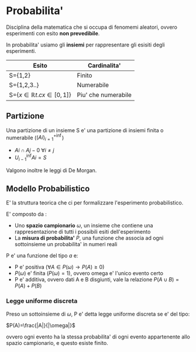 # Probabilita'
Disciplina della matematica che si occupa di fenomemi aleatori, ovvero esperimenti con esito **non prevedibile**.

In probabilita' usiamo gli **insiemi** per rappresentare gli esisiti degli esperimenti.

Esito|Cardinalita'
-|-
S={1,2}|Finito
S={1,2,3..}|Numerabile
S={$x\in ℝ t.c x \in [0,1]$}|Piu' che numerabile

## Partizione
Una partizione di un insieme S e' una partizione di insiemi finita o numerabile ($(Ai)^{+\inf}_{i=1}$)

- $Ai \cap Aj-0$ $\forall i \neq j$
- $U^{\inf}_{i-1}Ai =S$

Valgono inoltre le leggi di De Morgan.

## Modello Probabilistico
E' la struttura teorica che ci per formalizzare l'esperimento probabilistico.

E' composto da :
- Uno **spazio campionario** $\omega$, un insieme che contiene una rappresentazione di tutti i possibili esiti dell'esperimento
- La **misura di probabilita'** $P$, una funzione che associa ad ogni sottoinsieme un probabilita' in numeri reali

P e' una funzione del tipo $a$ e:
- P e' positiva ($\forall A\in P(\omega)\to P(A)\ge0$)
- $P(\omega)$ e' finita ($P(\omega)=1$), ovvero omega e' l'unico evento certo
- P e' additiva, ovvero dati A e B disgiunti, vale la relazione $P(A\cup B)=P(A)+P(B)$

### Legge uniforme discreta
Preso un sottoinsieme di $\omega$, P e' detta legge uniforme discreta se e' del tipo:

$P(A)=\frac{|A|}{|\omega|}$

ovvero ogni evento ha la stessa probabilita' di ogni evento appartenente allo spazio campionario, e questo esiste finito.